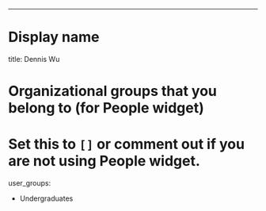 ---
# Display name
title: Dennis Wu

# Organizational groups that you belong to (for People widget)
#   Set this to `[]` or comment out if you are not using People widget.
user_groups:
  - Undergraduates

